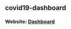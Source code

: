 ## covid19-dashboard

### Website: [Dashboard](https://public.tableau.com/views/Covid19_16927273112910/Dashboard1?:language=en-US&:display_count=n&:origin=viz_share_link)

